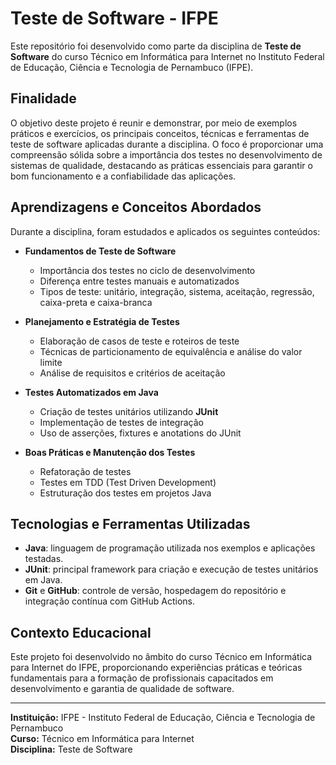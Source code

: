 # Teste de Software - IFPE

Este repositório foi desenvolvido como parte da disciplina de **Teste de Software** do curso Técnico em Informática para Internet no Instituto Federal de Educação, Ciência e Tecnologia de Pernambuco (IFPE).

## Finalidade

O objetivo deste projeto é reunir e demonstrar, por meio de exemplos práticos e exercícios, os principais conceitos, técnicas e ferramentas de teste de software aplicadas durante a disciplina. O foco é proporcionar uma compreensão sólida sobre a importância dos testes no desenvolvimento de sistemas de qualidade, destacando as práticas essenciais para garantir o bom funcionamento e a confiabilidade das aplicações.

## Aprendizagens e Conceitos Abordados

Durante a disciplina, foram estudados e aplicados os seguintes conteúdos:

- **Fundamentos de Teste de Software**
  - Importância dos testes no ciclo de desenvolvimento
  - Diferença entre testes manuais e automatizados
  - Tipos de teste: unitário, integração, sistema, aceitação, regressão, caixa-preta e caixa-branca

- **Planejamento e Estratégia de Testes**
  - Elaboração de casos de teste e roteiros de teste
  - Técnicas de particionamento de equivalência e análise do valor limite
  - Análise de requisitos e critérios de aceitação

- **Testes Automatizados em Java**
  - Criação de testes unitários utilizando **JUnit**
  - Implementação de testes de integração
  - Uso de asserções, fixtures e anotations do JUnit

- **Boas Práticas e Manutenção dos Testes**
  - Refatoração de testes
  - Testes em TDD (Test Driven Development)
  - Estruturação dos testes em projetos Java

## Tecnologias e Ferramentas Utilizadas

- **Java**: linguagem de programação utilizada nos exemplos e aplicações testadas.
- **JUnit**: principal framework para criação e execução de testes unitários em Java.
- **Git** e **GitHub**: controle de versão, hospedagem do repositório e integração contínua com GitHub Actions.

## Contexto Educacional

Este projeto foi desenvolvido no âmbito do curso Técnico em Informática para Internet do IFPE, proporcionando experiências práticas e teóricas fundamentais para a formação de profissionais capacitados em desenvolvimento e garantia de qualidade de software.

---

**Instituição:** IFPE - Instituto Federal de Educação, Ciência e Tecnologia de Pernambuco  
**Curso:** Técnico em Informática para Internet  
**Disciplina:** Teste de Software
